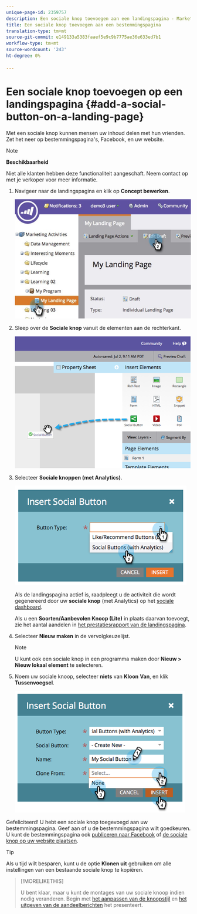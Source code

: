```yaml
---
unique-page-id: 2359757
description: Een sociale knop toevoegen aan een landingspagina - Marketo Docs - Productdocumentatie
title: Een sociale knop toevoegen aan een bestemmingspagina
translation-type: tm+mt
source-git-commit: e149133a5383faaef5e9c9b7775ae36e633ed7b1
workflow-type: tm+mt
source-wordcount: '243'
ht-degree: 0%

---
```



# Een sociale knop toevoegen op een landingspagina {#add-a-social-button-on-a-landing-page}

Met een sociale knop kunnen mensen uw inhoud delen met hun vrienden. Zet het neer op bestemmingspagina&#39;s, Facebook, en uw website.

>[!NOTE]
>
>**Beschikbaarheid**
>
>Niet alle klanten hebben deze functionaliteit aangeschaft. Neem contact op met je verkoper voor meer informatie.

1. Navigeer naar de landingspagina en klik op **Concept bewerken**.

   ![](assets/landingpageeditdraft.jpg)

1. Sleep over de **Sociale knop** vanuit de elementen aan de rechterkant.

   ![](assets/image2014-9-17-10-3a35-3a6.png)

1. Selecteer **Sociale knoppen (met Analytics)**.

   ![](assets/image2014-9-17-10-3a35-3a13.png)

   Als de landingspagina actief is, raadpleegt u de activiteit die wordt gegenereerd door uw **sociale knop** (met Analytics) op het [sociale dashboard](view-social-performance.md).

   Als u een **Soorten/Aanbevolen Knoop (Lite)** in plaats daarvan toevoegt, zie het aantal aandelen in [het prestatiesrapport van de landingspagina](../../../../product-docs/demand-generation/landing-pages/understanding-landing-pages/landing-page-performance-report.md).

1. Selecteer **Nieuw maken** in de vervolgkeuzelijst.

   >[!NOTE]
   >
   >U kunt ook een sociale knop in een programma maken door **Nieuw > Nieuw lokaal element** te selecteren.

1. Noem uw sociale knoop, selecteer **niets** van **Kloon** **Van**, en klik **Tussenvoegsel**.

   ![](assets/image2014-9-17-10-3a35-3a26.png)

Gefeliciteerd! U hebt een sociale knop toegevoegd aan uw bestemmingspagina. Geef aan of u de bestemmingspagina wilt goedkeuren. U kunt de bestemmingspagina ook [publiceren naar Facebook](../../../../product-docs/demand-generation/facebook/publish-landing-pages-to-facebook.md) of [de sociale knop op uw website plaatsen](deploy-social-on-your-website.md).

>[!TIP]
>
>Als u tijd wilt besparen, kunt u de optie **Klonen uit** gebruiken om alle instellingen van een bestaande sociale knop te kopiëren.

>[!MORELIKETHIS]
>
>U bent klaar, maar u kunt de montages van uw sociale knoop indien nodig veranderen. Begin met [het aanpassen van de knoopstijl](../../../../product-docs/demand-generation/social/configuring-social-actions/customize-social-app-button.md) en [het uitgeven van de aandeelberichten](../../../../product-docs/demand-generation/social/configuring-social-actions/configure-social-sign-up-share-flow.md) het presenteert.
